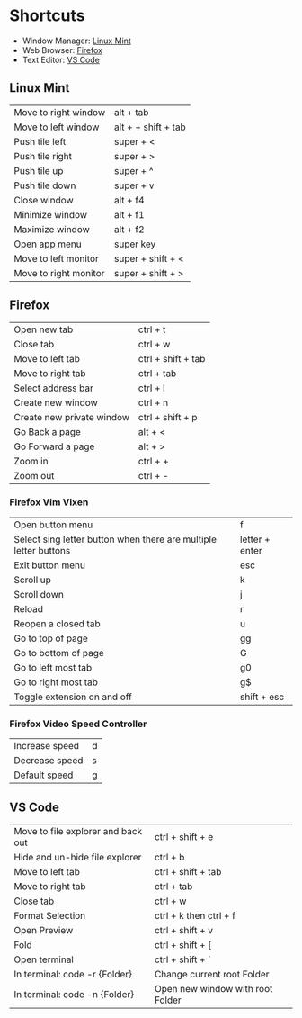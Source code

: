 # Shortcuts

- Window Manager: [Linux Mint](#linux-mint)
- Web Browser: [Firefox](#firefox)
- Text Editor: [VS Code](#vs-code)

## Linux Mint
|                       |                     |
|-----------------------|---------------------|
| Move to right window  | alt + tab           |
| Move to left window   | alt + + shift + tab |
| Push tile left        | super + <           |
| Push tile right       | super + >           |
| Push tile up          | super + ^           |
| Push tile down        | super + v           |
| Close window          | alt + f4            |
| Minimize window       | alt + f1            |
| Maximize window       | alt + f2            |
| Open app menu         | super key           |
| Move to left monitor  | super + shift + <   |
| Move to right monitor | super + shift + >   |

## Firefox
|                           |                    |
|---------------------------|--------------------|
| Open new tab              | ctrl + t           |
| Close tab                 | ctrl + w           |
| Move to left tab          | ctrl + shift + tab |
| Move to right tab         | ctrl + tab         |
| Select address bar        | ctrl + l           |
| Create new window         | ctrl + n           |
| Create new private window | ctrl + shift + p   |
| Go Back a page            | alt + <            |
| Go Forward a page         | alt + >            |
| Zoom in                   | ctrl + +           |
| Zoom out                  | ctrl + -           |

### Firefox Vim Vixen
|                                                                  |                |
|------------------------------------------------------------------|----------------|
| Open button menu                                                 | f              |
| Select sing letter button when there are multiple letter buttons | letter + enter |
| Exit button menu                                                 | esc            |
| Scroll up                                                        | k              |
| Scroll down                                                      | j              |
| Reload                                                           | r              |
| Reopen a closed tab                                              | u              |
| Go to top of page                                                | gg             |
| Go to bottom of page                                             | G              |
| Go to left most tab                                              | g0             |
| Go to right most tab                                             | g$             |
| Toggle extension on and off                                      | shift + esc    |


### Firefox Video Speed Controller
|                |   |
|----------------|---|
| Increase speed | d |
| Decrease speed | s |
| Default speed  | g |


## VS Code
|                                    |                                  |
|------------------------------------|----------------------------------|
| Move to file explorer and back out | ctrl + shift + e                 |
| Hide and un-hide file explorer     | ctrl + b                         |
| Move to left tab                   | ctrl + shift + tab               |
| Move to right tab                  | ctrl + tab                       |
| Close tab                          | ctrl + w                         |
| Format Selection                   | ctrl + k then ctrl + f           |
| Open Preview                       | ctrl + shift + v                 |
| Fold                               | ctrl + shift + [                 |
| Open terminal                      | ctrl + shift + `                 |
| In terminal: code -r {Folder}      | Change current root Folder       |
| In terminal: code -n {Folder}      | Open new window with root Folder |